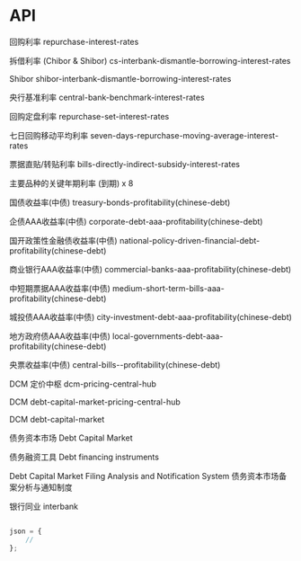 # API


回购利率 repurchase-interest-rates

拆借利率 (Chibor & Shibor)  cs-interbank-dismantle-borrowing-interest-rates

Shibor shibor-interbank-dismantle-borrowing-interest-rates

央行基准利率 central-bank-benchmark-interest-rates


回购定盘利率 repurchase-set-interest-rates

七日回购移动平均利率 seven-days-repurchase-moving-average-interest-rates

票据直贴/转贴利率 bills-directly-indirect-subsidy-interest-rates


主要品种的关键年期利率 (到期) x 8


国债收益率(中债) treasury-bonds-profitability(chinese-debt)

企债AAA收益率(中债) corporate-debt-aaa-profitability(chinese-debt)


国开政策性金融债收益率(中债) national-policy-driven-financial-debt-profitability(chinese-debt)

商业银行AAA收益率(中债) commercial-banks-aaa-profitability(chinese-debt)

中短期票据AAA收益率(中债) medium-short-term-bills-aaa-profitability(chinese-debt)

城投债AAA收益率(中债) city-investment-debt-aaa-profitability(chinese-debt)


地方政府债AAA收益率(中债) local-governments-debt-aaa-profitability(chinese-debt)

央票收益率(中债) central-bills--profitability(chinese-debt)





DCM 定价中枢 dcm-pricing-central-hub

DCM debt-capital-market-pricing-central-hub


DCM debt-capital-market


债务资本市场 Debt Capital Market

债务融资工具 Debt financing instruments


Debt Capital Market Filing Analysis and Notification System 债务资本市场备案分析与通知制度

银行同业 interbank


```js

json = {
    // 
};





```







